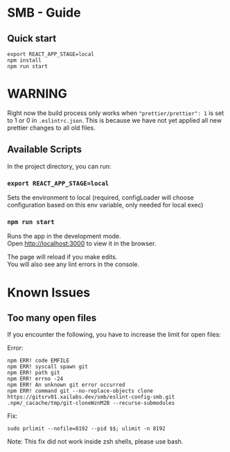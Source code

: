 # SMB - Guide

## Quick start

```
export REACT_APP_STAGE=local
npm install
npm run start
```

# WARNING

Right now the build process only works when `"prettier/prettier": 1` is set to 1 or 0 in `.eslintrc.json`. This is because we have not yet applied all new prettier changes to all old files.

## Available Scripts

In the project directory, you can run:

### `export REACT_APP_STAGE=local`

Sets the environment to local (required, configLoader will choose configuration based on this env variable, only needed for local exec)

### `npm run start`

Runs the app in the development mode.<br />
Open [http://localhost:3000](http://localhost:3000) to view it in the browser.

The page will reload if you make edits.<br />
You will also see any lint errors in the console.

# Known Issues

## Too many open files

If you encounter the following, you have to increase the limit for open files:

Error:

```
npm ERR! code EMFILE
npm ERR! syscall spawn git
npm ERR! path git
npm ERR! errno -24
npm ERR! An unknown git error occurred
npm ERR! command git --no-replace-objects clone https://gitsrv01.xailabs.dev/smb/eslint-config-smb.git .npm/_cacache/tmp/git-cloneWznM2B --recurse-submodules
```

Fix:

```
sudo prlimit --nofile=8192 --pid $$; ulimit -n 8192
```

Note: This fix did not work inside zsh shells, please use bash.
